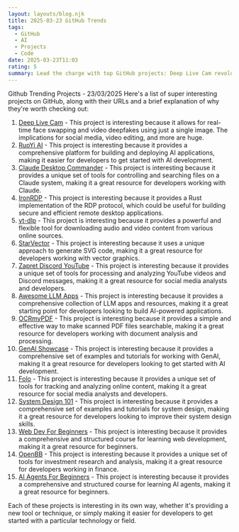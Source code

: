 ```yaml
---
layout: layouts/blog.njk
title: 2025-03-23 GitHub Trends
tags:
  - GitHub
  - AI
  - Projects
  - Code
date: 2025-03-23T11:03
rating: 5
summary: Lead the charge with top GitHub projects: Deep Live Cam revolutionizes face swapping, RuoYi AI simplifies application development, Claude Desktop Commander unlocks potential, IronRDP secures remote desktops, yt-dlp powers downloads, StarVector transforms vectorization, and more, driving innovation and progress in tech, with projects like Awesome LLM Apps, OCRmyPDF, GenAI Showcase, Folo, System Design 101, Web Dev For Beginners, OpenBB, and AI Agents For Beginners, shaping the future and empowering users to explore, learn, and innovate.
---
```

Github Trending Projects - 23/03/2025
Here's a list of super interesting projects on GitHub, along with their URLs and a brief explanation of why they're worth checking out:

1. [Deep Live Cam](https://github.com/hacksider/Deep-Live-Cam "Real-time face swap and one-click video deepfake with only a single image") - This project is interesting because it allows for real-time face swapping and video deepfakes using just a single image. The implications for social media, video editing, and more are huge.
2. [RuoYi AI](https://github.com/ageerle/ruoyi-ai "A full-stack AI development platform for building and deploying personalized AI applications") - This project is interesting because it provides a comprehensive platform for building and deploying AI applications, making it easier for developers to get started with AI development.
3. [Claude Desktop Commander](https://github.com/wonderwhy-er/ClaudeDesktopCommander "A terminal control and file system search tool for Claude") - This project is interesting because it provides a unique set of tools for controlling and searching files on a Claude system, making it a great resource for developers working with Claude.
4. [IronRDP](https://github.com/Devolutions/IronRDP "A Rust implementation of the Microsoft Remote Desktop Protocol") - This project is interesting because it provides a Rust implementation of the RDP protocol, which could be useful for building secure and efficient remote desktop applications.
5. [yt-dlp](https://github.com/yt-dlp/yt-dlp "A feature-rich command-line audio/video downloader") - This project is interesting because it provides a powerful and flexible tool for downloading audio and video content from various online sources.
6. [StarVector](https://github.com/joanrod/star-vector "A foundation model for SVG generation that transforms vectorization into a code generation task") - This project is interesting because it uses a unique approach to generate SVG code, making it a great resource for developers working with vector graphics.
7. [Zapret Discord YouTube](https://github.com/Flowseal/zapret-discord-youtube "A tool for batch processing YouTube videos and Discord messages") - This project is interesting because it provides a unique set of tools for processing and analyzing YouTube videos and Discord messages, making it a great resource for social media analysts and developers.
8. [Awesome LLM Apps](https://github.com/Shubhamsaboo/awesome-llm-apps "A collection of awesome LLM apps with AI agents and RAG using OpenAI, Anthropic, Gemini, and open-source models") - This project is interesting because it provides a comprehensive collection of LLM apps and resources, making it a great starting point for developers looking to build AI-powered applications.
9. [OCRmyPDF](https://github.com/ocrmypdf/OCRmyPDF "A tool for adding OCR text layers to scanned PDF files") - This project is interesting because it provides a simple and effective way to make scanned PDF files searchable, making it a great resource for developers working with document analysis and processing.
10. [GenAI Showcase](https://github.com/mongodb-developer/GenAI-Showcase "A collection of GenAI examples and tutorials") - This project is interesting because it provides a comprehensive set of examples and tutorials for working with GenAI, making it a great resource for developers looking to get started with AI development.
11. [Folo](https://github.com/RSSNext/Folo "A tool for following everything in one place") - This project is interesting because it provides a unique set of tools for tracking and analyzing online content, making it a great resource for social media analysts and developers.
12. [System Design 101](https://github.com/ByteByteGoHq/system-design-101 "A collection of system design examples and tutorials") - This project is interesting because it provides a comprehensive set of examples and tutorials for system design, making it a great resource for developers looking to improve their system design skills.
13. [Web Dev For Beginners](https://github.com/microsoft/Web-Dev-For-Beginners "A 24-lesson course for getting started with web development") - This project is interesting because it provides a comprehensive and structured course for learning web development, making it a great resource for beginners.
14. [OpenBB](https://github.com/OpenBB-finance/OpenBB "An investment research platform for everyone") - This project is interesting because it provides a unique set of tools for investment research and analysis, making it a great resource for developers working in finance.
15. [AI Agents For Beginners](https://github.com/microsoft/ai-agents-for-beginners "A 10-lesson course for getting started with AI agents") - This project is interesting because it provides a comprehensive and structured course for learning AI agents, making it a great resource for beginners.

Each of these projects is interesting in its own way, whether it's providing a new tool or technique, or simply making it easier for developers to get started with a particular technology or field.



